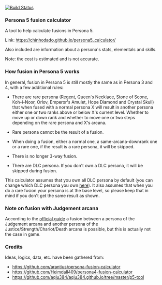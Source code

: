 [![Build Status](https://travis-ci.org/chinhodado/persona5_calculator.svg?branch=master)](https://travis-ci.org/chinhodado/persona5_calculator)

### Persona 5 fusion calculator

A tool to help calculate fusions in Persona 5.

Link: https://chinhodado.github.io/persona5_calculator/

Also included are information about a persona's stats, elementals and skills.

Note: the cost is estimated and is not accurate.

### How fusion in Persona 5 works

In general, fusion in Persona 5 is still mostly the same as in Persona 3 and 4, with a few additional rules:

 - There are rare persona (Regent, Queen's Necklace, Stone of Scone, Koh-i-Noor, Orlov, Emperor's Amulet, Hope Diamond and Crystal Skull) that when fused with a normal persona X will result in another persona either one or two ranks above or below X's current level. Whether to move up or down rank and whether to move one or two steps depending on the rare persona and X's arcana.
 
 - Rare persona cannot be the result of a fusion.
 
 - When doing a fusion, either a normal one, a same-arcana-downrank one or a rare one, if the result is a rare persona, it will be skipped.
 
 - There is no longer 3-way fusion.
 
 - There are DLC persona. If you don't own a DLC persona, it will be skipped during fusion.
 
This calculator assumes that you own all DLC persona by default (you can change which DLC persona you own [here](https://chinhodado.github.io/persona5_calculator/#/setting)). It also assumes that when you do a rare fusion your persona is at the base level, so please keep that in mind if you don't get the same result as shown.

### Note on fusion with Judgement arcana

According to the [official guide](http://atlus.com/persona5/manual/ps4/?pid=50) a fusion between a persona of the Judgement arcana and another persona of the Justice/Strength/Chariot/Death arcana is possible, but this is actually not the case in game.
 
### Credits
 
Ideas, logics, data, etc. have been gathered from:

 - https://github.com/arantius/persona-fusion-calculator
 - https://github.com/Heimdall409/persona4-fusion-calculator
 - https://github.com/aqiu384/aqiu384.github.io/tree/master/p5-tool
